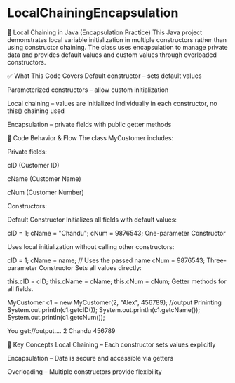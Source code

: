 # LocalChainingEncapsulation

🔹 Local Chaining in Java (Encapsulation Practice)
This Java project demonstrates local variable initialization in multiple constructors rather than using constructor chaining. The class uses encapsulation to manage private data and provides default values and custom values through overloaded constructors.

✅ What This Code Covers
Default constructor – sets default values

Parameterized constructors – allow custom initialization

Local chaining – values are initialized individually in each constructor, no this() chaining used

Encapsulation – private fields with public getter methods

🔧 Code Behavior & Flow
The class MyCustomer includes:

Private fields:

cID (Customer ID)

cName (Customer Name)

cNum (Customer Number)

Constructors:

Default Constructor
Initializes all fields with default values:

cID = 1;
cName = "Chandu";
cNum = 9876543;
One-parameter Constructor


Uses local initialization without calling other constructors:


cID = 1;
cName = name;     // Uses the passed name
cNum = 9876543;
Three-parameter Constructor
Sets all values directly:


this.cID = cID;
this.cName = cName;
this.cNum = cNum;
Getter methods for all fields.




MyCustomer c1 = new MyCustomer(2, "Alex", 456789);
//output Prininting
System.out.println(c1.getcID());
System.out.println(c1.getcName());
System.out.println(c1.getcNum());


You get://output....
2
Chandu
456789

📌 Key Concepts
Local Chaining – Each constructor sets values explicitly

Encapsulation – Data is secure and accessible via getters

Overloading – Multiple constructors provide flexibility
